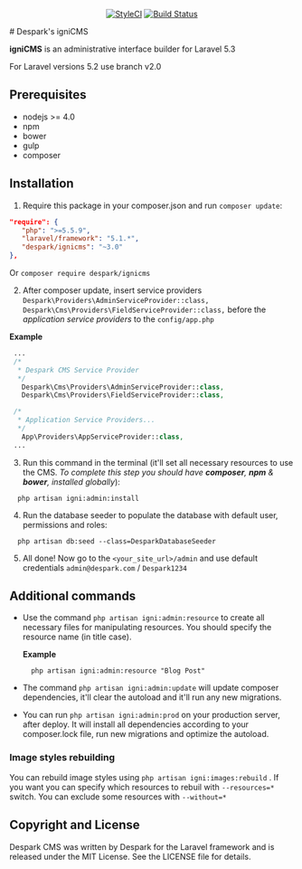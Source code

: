 <p align="center">
<a href="https://styleci.io/repos/58520217"><img src="https://styleci.io/repos/58520217/shield" alt="StyleCI"></a>
<a href="https://travis-ci.org/despark/ignicms"><img src="https://travis-ci.org/despark/ignicms.svg" alt="Build Status"></img></a>
</p>
# Despark's igniCMS

**igniCMS** is an administrative interface builder for Laravel 5.3

For Laravel versions 5.2 use branch v2.0

## Prerequisites

 - nodejs >= 4.0
 - npm
 - bower
 - gulp
 - composer

## Installation

1. Require this package in your composer.json and run `composer update`:

  ```json
  "require": {
     "php": ">=5.5.9",
     "laravel/framework": "5.1.*",
     "despark/ignicms": "~3.0"
  },
  ```

  Or `composer require despark/ignicms`

2. After composer update, insert service providers `Despark\Providers\AdminServiceProvider::class,` `Despark\Cms\Providers\FieldServiceProvider::class,` before the _application service providers_ to the `config/app.php`

  **Example**

  ```php
   ...
   /*
    * Despark CMS Service Provider
    */
     Despark\Cms\Providers\AdminServiceProvider::class,
     Despark\Cms\Providers\FieldServiceProvider::class,

   /*
    * Application Service Providers...
    */
     App\Providers\AppServiceProvider::class,
   ...
  ```

3. Run this command in the terminal (it'll set all necessary resources to use the CMS. _To complete this step you should have **composer**, **npm** & **bower**, installed globally_):

  ```
    php artisan igni:admin:install
  ```

4. Run the database seeder to populate the database with default user, permissions and roles:

  ```
    php artisan db:seed --class=DesparkDatabaseSeeder
  ```

5. All done! Now go to the `<your_site_url>/admin` and use default credentials `admin@despark.com` / `Despark1234`

## Additional commands

- Use the command `php artisan igni:admin:resource` to create all necessary files for manipulating resources. You should specify the resource name (in title case).

  **Example**

  ```
    php artisan igni:admin:resource "Blog Post"
  ```

- The command `php artisan igni:admin:update` will update composer dependencies, it'll clear the autoload and it'll run any new migrations.

- You can run `php artisan igni:admin:prod` on your production server, after deploy. It will install all dependencies according to your composer.lock file, run new migrations and optimize the autoload.

### Image styles rebuilding ###
You can rebuild image styles using `php artisan igni:images:rebuild` . If you want you can specify which resources to rebuil with `--resources=*` switch.
You can exclude some resources with `--without=*`

## Copyright and License

Despark CMS was written by Despark for the Laravel framework and is released under the MIT License. See the LICENSE file for details.
